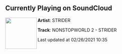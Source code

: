 ## Currently Playing on SoundCloud

[<img align="left" width="100" src="https://i1.sndcdn.com/artworks-AUZPIziZBEpm1fTG-8HrlgA-t50x50.jpg">](https://soundcloud.com/notstrider/non-stop-world-2-strider)

**Artist**: STRIDER 

**Track**: NONSTOPWORLD 2 - STRIDER

Last updated at 02/26/2021 10:35

